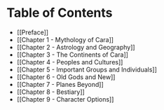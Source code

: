 # Table of Contents

- [[Preface]]
- [[Chapter 1 - Mythology of Cara]]
- [[Chapter 2 - Astrology and Geography]]
- [[Chapter 3 - The Continents of Cara]]
- [[Chapter 4 - Peoples and Cultures]]
- [[Chapter 5 - Important Groups and Individuals]]
- [[Chapter 6 - Old Gods and New]]
- [[Chapter 7 - Planes Beyond]]
- [[Chapter 8 - Bestiary]]
- [[Chapter 9 - Character Options]]